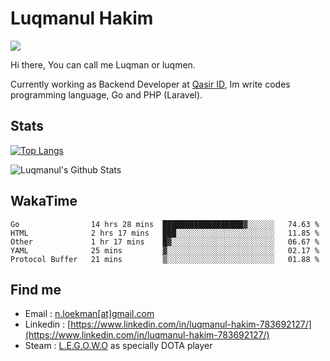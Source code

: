 
# Luqmanul Hakim

![](https://komarev.com/ghpvc/?username=luqman-v1)

Hi there, You can call me Luqman or luqmen.

Currently working as Backend Developer at [Qasir ID](https://qasir.id), Im write codes programming language, Go and PHP (Laravel).
## Stats

[![Top Langs](https://github-readme-stats.vercel.app/api/top-langs/?username=luqman-v1&layout=compact)](https://github.com/anuraghazra/github-readme-stats)

![Luqmanul's Github Stats](https://github-readme-stats.vercel.app/api?username=luqman-v1&show_icons=true)


## WakaTime 

<!--START_SECTION:waka-->
```text
Go                14 hrs 28 mins  ██████████████████▓░░░░░░   74.63 % 
HTML              2 hrs 17 mins   ███░░░░░░░░░░░░░░░░░░░░░░   11.85 % 
Other             1 hr 17 mins    █▓░░░░░░░░░░░░░░░░░░░░░░░   06.67 % 
YAML              25 mins         ▓░░░░░░░░░░░░░░░░░░░░░░░░   02.17 % 
Protocol Buffer   21 mins         ▒░░░░░░░░░░░░░░░░░░░░░░░░   01.88 % 
```
<!--END_SECTION:waka-->


## Find me 

- Email : [n.loekman[at]gmail.com](mailto:n.loekman@gmail.com)
- Linkedin : [https://www.linkedin.com/in/luqmanul-hakim-783692127/](https://www.linkedin.com/in/luqmanul-hakim-783692127/)
- Steam : [L.E.G.O.W.O](https://steamcommunity.com/id/fuukmans) as specially DOTA player


